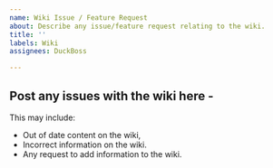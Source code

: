 ```yaml
---
name: Wiki Issue / Feature Request
about: Describe any issue/feature request relating to the wiki.
title: ''
labels: Wiki
assignees: DuckBoss

---
```


## Post any issues with the wiki here -
This may include:
- Out of date content on the wiki,
- Incorrect information on the wiki.
- Any request to add information to the wiki.
